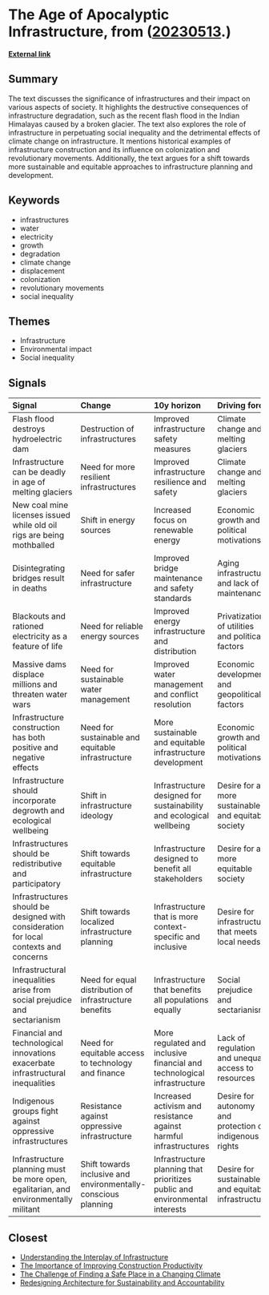 # __The Age of Apocalyptic Infrastructure__, from ([20230513](https://kghosh.substack.com/p/20230513).)

__[External link](https://www.noemamag.com/apocalyptic-infrastructures/?ref=dixit.net&utm_source=substack&utm_medium=email)__



## Summary

The text discusses the significance of infrastructures and their impact on various aspects of society. It highlights the destructive consequences of infrastructure degradation, such as the recent flash flood in the Indian Himalayas caused by a broken glacier. The text also explores the role of infrastructure in perpetuating social inequality and the detrimental effects of climate change on infrastructure. It mentions historical examples of infrastructure construction and its influence on colonization and revolutionary movements. Additionally, the text argues for a shift towards more sustainable and equitable approaches to infrastructure planning and development.

## Keywords

* infrastructures
* water
* electricity
* growth
* degradation
* climate change
* displacement
* colonization
* revolutionary movements
* social inequality

## Themes

* Infrastructure
* Environmental impact
* Social inequality

## Signals

| Signal                                                                                | Change                                                         | 10y horizon                                                                 | Driving force                                           |
|:--------------------------------------------------------------------------------------|:---------------------------------------------------------------|:----------------------------------------------------------------------------|:--------------------------------------------------------|
| Flash flood destroys hydroelectric dam                                                | Destruction of infrastructures                                 | Improved infrastructure safety measures                                     | Climate change and melting glaciers                     |
| Infrastructure can be deadly in age of melting glaciers                               | Need for more resilient infrastructures                        | Improved infrastructure resilience and safety                               | Climate change and melting glaciers                     |
| New coal mine licenses issued while old oil rigs are being mothballed                 | Shift in energy sources                                        | Increased focus on renewable energy                                         | Economic growth and political motivations               |
| Disintegrating bridges result in deaths                                               | Need for safer infrastructure                                  | Improved bridge maintenance and safety standards                            | Aging infrastructure and lack of maintenance            |
| Blackouts and rationed electricity as a feature of life                               | Need for reliable energy sources                               | Improved energy infrastructure and distribution                             | Privatization of utilities and political factors        |
| Massive dams displace millions and threaten water wars                                | Need for sustainable water management                          | Improved water management and conflict resolution                           | Economic development and geopolitical factors           |
| Infrastructure construction has both positive and negative effects                    | Need for sustainable and equitable infrastructure              | More sustainable and equitable infrastructure development                   | Economic growth and political motivations               |
| Infrastructure should incorporate degrowth and ecological wellbeing                   | Shift in infrastructure ideology                               | Infrastructure designed for sustainability and ecological wellbeing         | Desire for a more sustainable and equitable society     |
| Infrastructures should be redistributive and participatory                            | Shift towards equitable infrastructure                         | Infrastructure designed to benefit all stakeholders                         | Desire for a more equitable society                     |
| Infrastructures should be designed with consideration for local contexts and concerns | Shift towards localized infrastructure planning                | Infrastructure that is more context-specific and inclusive                  | Desire for infrastructure that meets local needs        |
| Infrastructural inequalities arise from social prejudice and sectarianism             | Need for equal distribution of infrastructure benefits         | Infrastructure that benefits all populations equally                        | Social prejudice and sectarianism                       |
| Financial and technological innovations exacerbate infrastructural inequalities       | Need for equitable access to technology and finance            | More regulated and inclusive financial and technological infrastructure     | Lack of regulation and unequal access to resources      |
| Indigenous groups fight against oppressive infrastructures                            | Resistance against oppressive infrastructure                   | Increased activism and resistance against harmful infrastructures           | Desire for autonomy and protection of indigenous rights |
| Infrastructure planning must be more open, egalitarian, and environmentally militant  | Shift towards inclusive and environmentally-conscious planning | Infrastructure planning that prioritizes public and environmental interests | Desire for sustainable and equitable infrastructure     |

## Closest

* [Understanding the Interplay of Infrastructure](4a29de3bba5a755ccf2dd3db47e0c32f)
* [The Importance of Improving Construction Productivity](68cc2d738ed662aeee3670d8327d7d5f)
* [The Challenge of Finding a Safe Place in a Changing Climate](efa36dc9bd5ddc890866d4ab1e68e71f)
* [Redesigning Architecture for Sustainability and Accountability](8138ea21b5288b813c73e1e5195aaedf)